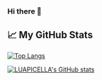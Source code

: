 ### Hi there 👋

<!--
**luapicella/luapicella** is a ✨ _special_ ✨ repository because its `README.md` (this file) appears on your GitHub profile.

Here are some ideas to get you started:

- 🔭 I’m currently working on ...
- 🌱 I’m currently learning ...
- 👯 I’m looking to collaborate on ...
- 🤔 I’m looking for help with ...
- 💬 Ask me about ...
- 📫 How to reach me: ...
- 😄 Pronouns: ...
- ⚡ Fun fact: ...
-->


## &#x1f4c8; My GitHub Stats

[![Top Langs](https://github-readme-stats.vercel.app/api/top-langs/?username=<luapicella>&theme=radical)](https://github.com/anuraghazra/github-readme-stats)

[![LUAPICELLA's GitHub stats](https://github-readme-stats.vercel.app/api?username=<luapicella>&theme=radical)](https://github.com/anuraghazra/github-readme-stats)
